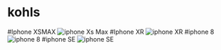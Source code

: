# kohls


#Iphone XSMAX
![iphone Xs Max](https://github.com/phani21/kohls/blob/master/iPhone%20XS%20Max%20.png)
#Iphone XR
![iphone XR](https://github.com/phani21/kohls/blob/master/%20iPhone%20XR%20.png)
#iphone 8
![iphone 8](https://github.com/phani21/kohls/blob/master/iPhone%208%20.png)
#iphone SE
![iphone SE](https://github.com/phani21/kohls/blob/master/iPhone%20SE%20.png)
